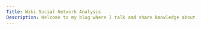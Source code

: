 ```yaml
---
Title: Wiki Social Network Analysis 
Description: Welcome to my blog where I talk and share knowledge about Social Network Analysis and techniques.
---
```


